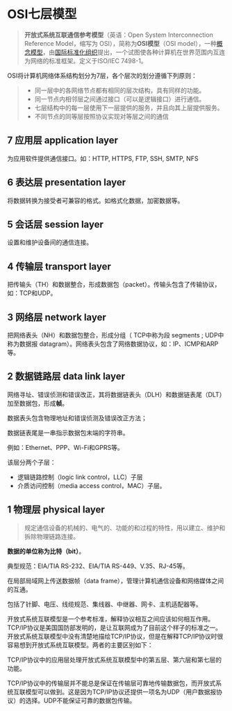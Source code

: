 # OSI七层模型

> **开放式系统互联通信参考模型**（英语：Open System Interconnection Reference Model，缩写为 OSI），简称为**OSI模型**（OSI model），一种[概念模型](https://zh.wikipedia.org/wiki/%E6%A6%82%E5%BF%B5%E6%A8%A1%E5%9E%8B)，由[国际标准化组织](https://zh.wikipedia.org/wiki/%E5%9B%BD%E9%99%85%E6%A0%87%E5%87%86%E5%8C%96%E7%BB%84%E7%BB%87)提出，一个试图使各种计算机在世界范围内互连为网络的标准框架。定义于ISO/IEC 7498-1。

OSI将计算机网络体系结构划分为7层，各个层次的划分遵循下列原则： 

> - 同一层中的各网络节点都有相同的层次结构，具有同样的功能。 
> - 同一节点内相邻层之间通过接口（可以是逻辑接口）进行通信。 
> - 七层结构中的每一层使用下一层提供的服务，并且向其上层提供服务。
> - 不同节点的同等层按照协议实现对等层之间的通信



## 7 **应用层 application layer**

为应用软件提供通信接口。如：HTTP, HTTPS, FTP, SSH, SMTP, NFS

## 6 **表达层 presentation layer**

将数据转换为接受者可兼容的格式。如格式化数据，加密数据等。

## 5 **会话层 session layer**

设置和维护设备间的通信连接。

## 4 **传输层 transport layer**

把传输头（TH）和数据整合，形成数据包（packet）。传输头包含了传输协议，如：TCP和UDP。

## 3 **网络层 network layer**

把网络表头（NH）和数据包整合，形成分组（ TCP中称为段 segments ; UDP中称为数据报 datagram）。网络表头包含了网络数据协议，如：IP、ICMP和ARP等。

## 2 **数据链路层 data link layer**

网络寻址、错误侦测和错误改正，其将数据链表头（DLH）和数据链表尾（DLT）加至数据包，形成**帧**。

数据表头包含物理地址和错误侦测及错误改正方法；

数据链表尾是一串指示数据包末端的字符串。

例如：Ethernet、PPP、Wi-Fi和GPRS等。



  该层分两个子层：

  - 逻辑链路控制（logic link control，LLC）子层
  - 介质访问控制（media access control，MAC）子层。


## 1 **物理层 physical layer**

> 规定通信设备的机械的、电气的、功能的和过程的特性，用以建立、维护和拆除物理链路连接。

**数据的单位称为比特（bit）**。

典型规范：EIA/TIA RS-232、EIA/TIA RS-449、V.35、RJ-45等。

在局部局域网上传送数据帧（data frame），管理计算机通信设备和网络媒体之间的互通。

包括了针脚、电压、线缆规范、集线器、中继器、网卡、主机适配器等。

开放式系统互联模型是一个参考标准，解释协议相互之间应该如何相互作用。TCP/IP协议是美国国防部发明的，是让互联网成为了目前这个样子的标准之一。开放式系统互联模型中没有清楚地描绘TCP/IP协议，但是在解释TCP/IP协议时很容易想到开放式系统互联模型。两者的主要区别如下：

TCP/IP协议中的应用层处理开放式系统互联模型中的第五层、第六层和第七层的功能。

TCP/IP协议中的传输层并不能总是保证在传输层可靠地传输数据包，而开放式系统互联模型可以做到。这是因为TCP/IP协议还提供一项名为UDP（用户数据报协议）的选择。UDP不能保证可靠的数据包传输。